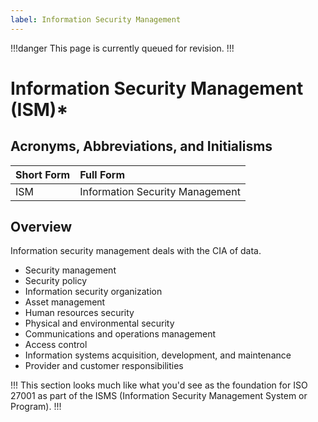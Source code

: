 ```yaml
---
label: Information Security Management
---
```


!!!danger
This page is currently queued for revision.
!!!

# Information Security Management (ISM)*

## Acronyms, Abbreviations, and Initialisms

Short Form | Full Form
:--- | :---
ISM | Information Security Management

## Overview

Information security management deals with the CIA of data.

- Security management
- Security policy
- Information security organization
- Asset management
- Human resources security
- Physical and environmental security
- Communications and operations management
- Access control
- Information systems acquisition, development, and maintenance
- Provider and customer responsibilities

!!!
This section looks much like what you'd see as the foundation for ISO 27001 as part of the ISMS (Information Security Management System or Program).
!!!
